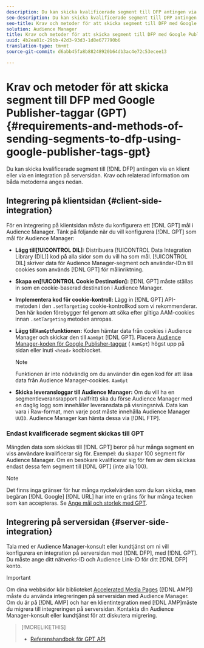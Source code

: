 ```yaml
---
description: Du kan skicka kvalificerade segment till DFP antingen via en klient eller via en integration på serversidan. Krav och relaterad information om båda metoderna anges nedan.
seo-description: Du kan skicka kvalificerade segment till DFP antingen via en klient eller via en integration på serversidan. Krav och relaterad information om båda metoderna anges nedan.
seo-title: Krav och metoder för att skicka segment till DFP med Google Publisher-taggar (GPT)
solution: Audience Manager
title: Krav och metoder för att skicka segment till DFP med Google Publisher-taggar (GPT)
uuid: 4b2ea81c-29bb-42d3-93d3-1d8e677790b6
translation-type: tm+mt
source-git-commit: d6abb45fa8b88248920b64db3ac4e72c53ecee13

---
```



# Krav och metoder för att skicka segment till DFP med Google Publisher-taggar (GPT) {#requirements-and-methods-of-sending-segments-to-dfp-using-google-publisher-tags-gpt}

Du kan skicka kvalificerade segment till [!DNL DFP] antingen via en klient eller via en integration på serversidan. Krav och relaterad information om båda metoderna anges nedan.

## Integrering på klientsidan {#client-side-integration}

För en integrering på klientsidan måste du konfigurera ett [!DNL GPT] mål i Audience Manager. Tänk på följande när du vill konfigurera [!DNL GPT] som mål för Audience Manager:

* **Lägg till[!UICONTROL DIL]:** Distribuera [!UICONTROL Data Integration Library (DIL)] kod på alla sidor som du vill ha som mål. [!UICONTROL DIL] skriver data för Audience Manager-segment och användar-ID:n till cookies som används [!DNL GPT] för målinriktning.

* **Skapa en[!UICONTROL Cookie Destination]:** [!DNL GPT] måste ställas in som en cookie-baserad destination i Audience Manager.

* **Implementera kod för cookie-kontroll:** Lägg in [!DNL GPT] API-metoden i den `.setTargeting` cookie-kontrollkod [](../../integration/gpt-aam-destination/gpt-aam-modify-api.md)som vi rekommenderar. Den här koden förebygger fel genom att söka efter giltiga AAM-cookies innan `.setTargeting` metoden anropas.

* **Lägg till`AamGpt`funktionen:** Koden hämtar data från cookies i Audience Manager och skickar den till `AamGpt` [!DNL GPT]. Placera [Audience Manager-koden för Google Publisher-taggar](../../integration/gpt-aam-destination/gpt-aam-aamgpt-code.md) ( `AamGpt`) högst upp på sidan eller inuti `<head>` kodblocket.

   >[!NOTE]
   >
   >Funktionen är inte nödvändig om du använder din egen kod för att läsa data från Audience Manager-cookies. `AamGpt`

* **Skicka leveransloggar till Audience Manager:** Om du vill ha en segmentleveransrapport (valfritt) ska du förse Audience Manager med en daglig logg som innehåller leveransdata på visningsnivå. Data kan vara i Raw-format, men varje post måste innehålla Audience Manager `UUID`. Audience Manager kan hämta dessa via [!DNL FTP].

### Endast kvalificerade segment skickas till GPT

Mängden data som skickas till [!DNL GPT] beror på hur många segment en viss användare kvalificerar sig för. Exempel: du skapar 100 segment för Audience Manager. Om en besökare kvalificerar sig för fem av dem skickas endast dessa fem segment till [!DNL GPT] (inte alla 100).

>[!NOTE]
>
>Det finns inga gränser för hur många nyckelvärden som du kan skicka, men begäran [!DNL Google] [!DNL URL] har inte en gräns för hur många tecken som kan accepteras. Se [Ange mål och storlek med GPT](https://support.google.com/dfp_premium/bin/answer.py?hl=en&answer=1697712).

## Integrering på serversidan {#server-side-integration}

Tala med er Audience Manager-konsult eller kundtjänst om ni vill konfigurera en integration på serversidan med [!DNL DFP], med [!DNL GPT]. Du måste ange ditt nätverks-ID och Audience Link-ID för ditt [!DNL DFP] konto.

>[!IMPORTANT]
>
>Om dina webbsidor kör biblioteket [Accelerated Media Pages](https://www.ampproject.org/) ([!DNL AMP]) måste du använda integreringen på serversidan med Audience Manager. Om du är på [!DNL AMP] och har en klientintegration med [!DNL AMP]måste du migrera till integreringen på serversidan. Kontakta din Audience Manager-konsult eller kundtjänst för att diskutera migrering.

>[!MORELIKETHIS]
>
>* [Referenshandbok för GPT API](https://support.google.com/dfp_premium/bin/answer.py?hl=en&answer=1650154)

